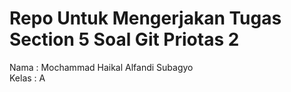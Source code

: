 # Repo Untuk Mengerjakan Tugas Section 5 Soal Git Priotas 2

Nama : Mochammad Haikal Alfandi Subagyo <br>
Kelas : A <br>
